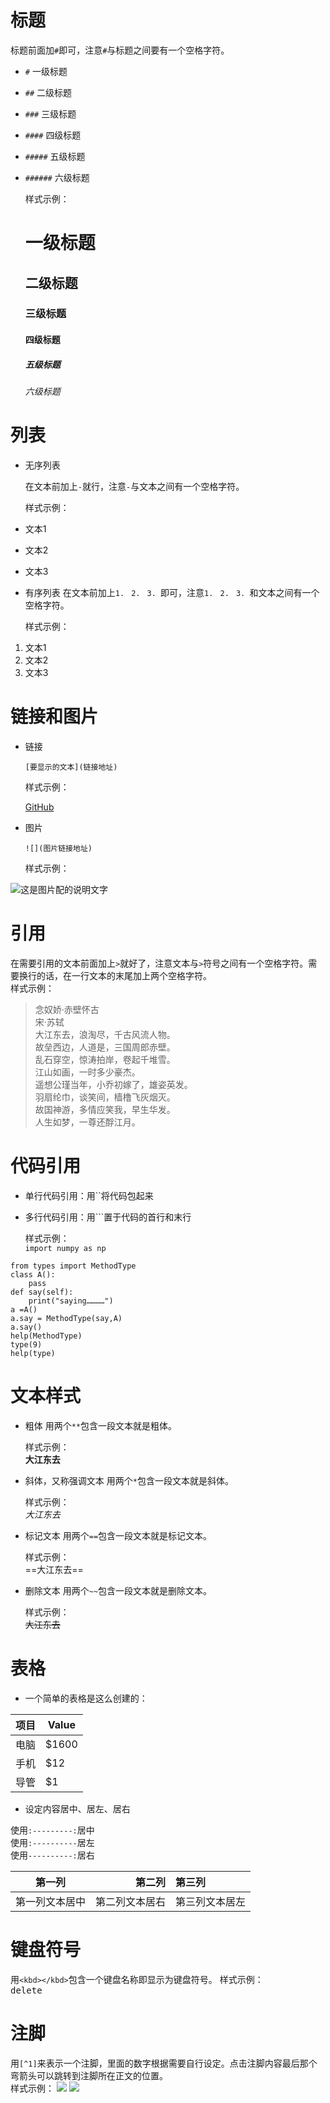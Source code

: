 # 标题
标题前面加`#`即可，注意`#`与标题之间要有一个空格字符。
- `#` 一级标题
- `##` 二级标题
- `###` 三级标题
- `####` 四级标题
- `#####` 五级标题
- `######` 六级标题
    
    样式示例：
    # 一级标题
    ## 二级标题
    ### 三级标题
    #### 四级标题
    ##### 五级标题
    ###### 六级标题
# 列表
- 无序列表

    在文本前加上`-`就行，注意`-`与文本之间有一个空格字符。
    
    样式示例：
- 文本1
- 文本2
- 文本3
- 有序列表
    在文本前加上`1. ` `2. ` `3. `即可，注意`1. ` `2. ` `3. `和文本之间有一个空格字符。
    
    样式示例：
1. 文本1
2. 文本2
3. 文本3
# 链接和图片
- 链接

    `[要显示的文本](链接地址)`
    
    样式示例：

    [GitHub](https://github.com)
- 图片
    
    `![](图片链接地址)`
    
    样式示例：
    
![这是图片配的说明文字](https://github.com/Aghanim-H/Photo/blob/master/Pycharm/Pycharm_New_File.png)
# 引用
在需要引用的文本前面加上`>`就好了，注意文本与`>`符号之间有一个空格字符。需要换行的话，在一行文本的末尾加上两个空格字符。  
    样式示例：
> 念奴娇·赤壁怀古  
宋·苏轼  
大江东去，浪淘尽，千古风流人物。  
故垒西边，人道是，三国周郎赤壁。  
乱石穿空，惊涛拍岸，卷起千堆雪。  
江山如画，一时多少豪杰。  
遥想公瑾当年，小乔初嫁了，雄姿英发。  
羽扇纶巾，谈笑间，樯橹飞灰烟灭。  
故国神游，多情应笑我，早生华发。  
人生如梦，一尊还酻江月。  
# 代码引用
- 单行代码引用：用``将代码包起来
- 多行代码引用：用```置于代码的首行和末行

    样式示例：  
`import numpy as np`
```
from types import MethodType
class A():
    pass
def say(self):
    print("saying…………")
a =A()
a.say = MethodType(say,A)
a.say()
help(MethodType)
type(9)
help(type)
```
# 文本样式
- 粗体
用两个`**`包含一段文本就是粗体。
    
    样式示例：  
**大江东去**
- 斜体，又称强调文本
用两个`*`包含一段文本就是斜体。 

    样式示例：  
*大江东去*
- 标记文本
用两个`==`包含一段文本就是标记文本。

    样式示例：  
==大江东去==
- 删除文本
用两个`~~`包含一段文本就是删除文本。

    样式示例：  
~~大江东去~~
# 表格
- 一个简单的表格是这么创建的：  

项目     | Value
-------- | ----
电脑  | $1600
手机  | $12
导管  | $1
- 设定内容居中、居左、居右  

使用`:---------:`居中  
使用`:----------`居左  
使用`----------:`居右  

| 第一列       | 第二列         | 第三列        |
|:-----------:| -------------:|:-------------|
| 第一列文本居中 | 第二列文本居右  | 第三列文本居左 | 
# 键盘符号
用`<kbd></kbd>`包含一个键盘名称即显示为键盘符号。
    样式示例：  
<kbd>delete</kbd>
# 注脚
用`[^1]`来表示一个注脚，里面的数字根据需要自行设定。点击注脚内容最后那个弯箭头可以跳转到注脚所在正文的位置。      
    样式示例：
    ![](https://github.com/Aghanim-H/Photo/blob/master/Markdown/Markdown%E6%B3%A8%E8%84%9A1.png)
    ![](https://github.com/Aghanim-H/Photo/blob/master/Markdown/Markdown%E6%B3%A8%E8%84%9A2.png)
        






















